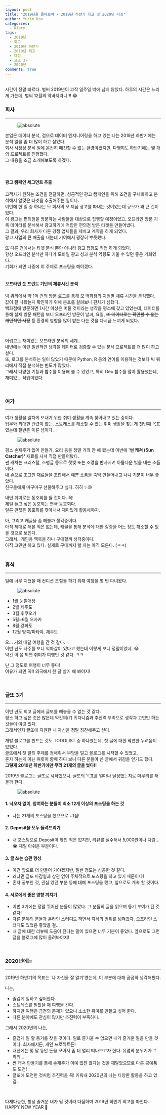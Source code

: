 ```yaml
---
layout: post
title: "2019년을 돌아보며 - 2019년 하반기 회고 및 2020년 다짐"
author: Yurim Koo
categories:
  - Diary
tags:
  - 2019년
  - 회고
  - 2019년 하반기
  - 2019년 회고 
  - 다짐
  - 글또 3기
  - 2020년
comments: true
---
```


<br>
시간이 정말 빠르다.  
벌써 2019년이 고작 일주일 밖에 남지 않았다.  
하루의 시간은 느리게 가는데, 벌써 12월의 막바지라니!!! 😂    
<br>


### 회사

------

<figure>
  <img data-action="zoom" src='{{ "/assets/img/the_last_diary_2019/6.png" | relative_url }}' alt='absolute'>
</figure>

본업은 데이터 분석, 겸으로 데이터 엔지니어링을 하고 있는 나는 2019년 하반기에는 분석 일을 좀 더 많이 하고 싶었다.  
회사 사정상 분석 일에 온전히 매진할 수 없는 환경이었지만, 다행히도 하반기에는 몇 개의 프로젝트를 진행했다.  
그 내용을 조금 소개해보도록 하겠다.  

<br>

#### 광고 캠페인 세그먼트 추출  
고객사가 원하는 조건을 전달하면, 성공적인 광고 캠페인을 위해 조건을 구체화하고 분석해서 알맞은 타겟을 추출해주는 일이다.  
이번에 한 일 중 하나는 모 회사의 모 제품 광고를 따내는 것이었는데 규모가 꽤 큰 건이었다.  
이 광고는 편의점을 방문하는 사람들을 대상으로 집행할 예정이었고, 오프라인 방문 기록 데이터를 분석해서 광고하기에 적합한 편의점 방문 타겟을 만들어냈다.  
그 결과, 우리 회사가 다른 경쟁 업체들을 제치고 계약을 하게 되었다.  
광고 사업의 큰 매출을 내는데 기여해서 굉장히 뿌듯했다.  

또 다른 건에서는 타겟 분석 뿐만 아니라 광고 집행도 직접 하게 되었다.  
항상 오프라인 분석만 하다가 모바일 광고 성과 분석 역량도 키울 수 있던 좋은 기회였다.  
기회가 되면 나중에 이 주제로 포스팅을 해야겠다.  
<br>

#### 오프라인 풋 프린트 기반의 체류시간 분석 
빅 쿼리에서 약 1억 건의 방문 로그를 통해 모 백화점의 지점별 체류 시간을 분석했다.  
값이 잘 나왔는지 확인하기 위해 분포를 살펴보니 편차가 심했다.  
백화점에 방문하면 1시간 이상은 머물 것이라는 생각을 평소에 갖고 있었는데, 데이터를 통해 실제 방문 패턴을 보니 오프라인 방문이 날씨, 요일, ~~또 데이터로는 확인할 수 없는 개인적인 사정~~ 등 환경의 영향을 많이 받는 다는 것을 다시금 느끼게 되었다.  

<br> 

어렵고도 재미있는 오프라인 분석의 세계...  
내년에는 이런 일반적인 생각을 데이터로 검증할 수 있는 분석 프로젝트를 더 많이 하고 싶다.  
또, 로그를 분석하는 일이 많았기 때문에 Python, R 등의 언어를 이용하는 것보다 빅 쿼리에서 직접 분석하는 빈도가 많았다.  
그래서 다양한 기능과 함수를 이용해 볼 수 있었고, 특히 Geo 함수를 많이 활용했는데, 재미있는 작업이었다.  


<br>



### 여가 

------

여가 생활을 알차게 보내기 위한 취미 생활을 계속 찾아내고 있는 중이다.  
업무와 최대한 관련이 없는, 스트레스를 해소할 수 있는 취미 생활을 찾는게 첫번째 목표였는데 절반은 이룬 셈이다.  

<figure>
  <img data-action="zoom" src='{{ "/assets/img/the_last_diary_2019/4.png" | relative_url }}' alt='absolute'>
</figure>

평소 손재주가 없어 만들기, 요리 등을 정말 거의 안 해 봤는데 이번에 **'썬 캐쳐 (Sun Catcher)'** 재료를 사서 직접 만들어봤다.  
썬 캐쳐는 크리스탈, 스팽글 등으로 햇빛 또는 조명을 반사시켜 아름다운 빛을 내는 소품이다.  
내 손으로 조그만 재료들을 조합해서 예쁜 소품을 뚝딱 만들어내고 나니 기분이 너무 좋았다.  
친구들에게 마구마구 선물해주고 싶다. 히히 ✨😝  

내년 취미로는 동호회를 들 것이다. 꼭!  
제일 들고 싶은 동호회는 연극 동호회다.  
얼른 괜찮은 동호회를 찾아내서 재미있게 활동해야지.  

아, 그리고 캐글을 좀 해볼까 생각중이다.  
아직 제대로 해본 적은 없는데, 캐글을 통해 분석에 대한 갈증을 어느 정도 해소할 수 있을 것으로 보인다.  
그래서.. 개인용 맥북을 하나 구매할까 생각중이다.  
아직 고민만 하고 있다. 실제로 구매까지 할 지는 아직 모른다. (ㅋㅋ)  
<br>



### 휴식 

------

일에 너무 지쳤을 때 컨디션 조절을 하기 위해 여행을 몇 번 다녀왔다.  

<figure>
  <img data-action="zoom" src='{{ "/assets/img/the_last_diary_2019/5.png" | relative_url }}' alt='absolute'>
</figure>

- 1월 눈썰매장
- 2월 제주도 
- 3월 후쿠오카 
- 5월~6월 오사카 
- 8월 강화도
- 12월 방콕/파타야, 제주도  

오... 거의 매달 여행을 간 것 같다.  
이번 년도 사주를 보니 역마살이 있다고 했는데 이렇게 보니 정말이었네. 😂   
약간 이 쯤 되면 취미가 여행인 것 같다. ㅋㅋ 

난 그 정도로 여행이 너무 좋다!  
여유가 되면 꼭!! 외국에서 한 달 살기 해 봐야지!

<br>



### 글또 3기

------

이번 년도 회고 글에서 글또를 빼놓을 수 없는 것 같다.  
평소 하고 싶은 것은 많은데 약간의(?) 귀차니즘과 추진력 부족으로 생각과 고민만 하는 것들이 여럿 있다.  
그래서인지 글또에 지원한 내 자신을 정말 칭찬해주고 싶다.  

개발 블로그를 만드는 것도 TODOLIST 중 하나였는데, 첫 글에 대한 막연한 두려움이 있었다.  
글또에서 첫 글의 주제를 정해줘서 부담을 덜고 블로그를 시작할 수 있었고,  
혼자 하는게 아닌 여럿이 함께 하다 보니 다른 분들이 쓴 글에서 귀감을 얻기도 했다.  
**그렇게 2019년 하반기에만 무려 21개의 글을 썼다!!**  

2019년 블로그는 글또로 시작했으니, 글또의 목표를 얼마나 달성했는지로 마무리를 해볼까 한다.  

<figure>
  <img data-action="zoom" src='{{ "/assets/img/the_last_diary_2019/3.png" | relative_url }}' alt='absolute'>
</figure>

#### 1. 낙오자 없이, 참여하는 분들이 최소 12개 이상의 포스팅을 하는 것
- 나는 21개의 포스팅을 했으므로 +1점!

#### 2. Deposit을 모두 돌려드리기
- 내 포스팅으로 Deposit이 깎인 적은 없지만, 리뷰를 실수해서 5,000원이나 차감... 😭 제일 아쉬운 부분이다.

#### 3. 글 쓰는 습관 형성
- 이건 앞으로 더 만들어 가야겠지반, 절반 정도는 성공한 것 같다.
- 왜냐면 글또 마감일과 상관 없이 주체적으로 포스팅을 하고 있기 때문이다!
- 혼자 공부한 것, 관심 있던 부분 등에 대해 포스팅을 했고, 앞으로도 계속 할 것이다.

#### 4. 서로에게 좋은 영향 끼치기
- 이번 3기에는 정말 뛰어난 분들이 많았다. 그 분들의 글을 읽으며 동기 부여가 된 것 같다!
- 다른 분야의 분들과 온라인 스터디도 하면서 지식의 범위를 넓혀갔다. 오프라인 스터디도 있었음 좋았을 걸...
- 내 글에 대한 리뷰에 도움이 된다는 말이 있으면 너무 기분이 좋았다. 앞으로도 그런 글을 블로그에 많이 올려봐야지!

<br>


### 2020년에는 

------

2019년 하반기의 목표는 '나 자신을 잘 알기'였는데, 이 부분에 대해 곰곰히 생각해봤다.  

나는,
- 즐겁게 일하고 싶어한다.
- 스트레스를 받았을 때 여행을 간다. 
- 하지만 여행은 금전의 문제가 있으니 소소한 취미를 만들고 싶어 한다.
- 다른 분야에도 관심이 많지만 추진력이 부족하다.

그래서 2020년의 나는,
- 즐겁게 일 할 동기를 찾을 것이다. 일로 즐거울 수 없으면 내가 즐거운 일을 만들 것이다. 회사에서든, 개인 프로젝트든!
- 내년에는 몇 달 동안 돈을 모아서 좀 더 멀리 떠나보고자 한다. 유럽의 분위기가 그리워...
- 썬 캐쳐 만들기를 통해 손재주가 아예 없진 않다는 것을 깨달았으므로 다른 공예품도 도전!
- 글또에 도전한 것처럼 추진력을 꼭! 키워내 2020년의 나는 다양한 활동을 하고 있길.

<br>

다재다능한, 항상 즐거운 내가 될 것이라 다짐하며 2019년 하반기 회고를 마친다.  
HAPPY NEW YEAR 🌈

<br>



